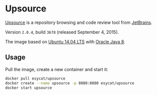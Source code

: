 # Upsource

[Upsource](https://jetbrains.com/upsource/) is a repository browsing and code review tool from [JetBrains](https://jetbrains.com/).

Version `2.0.4`, build `3678` (released September 4, 2015).

The image based on [Ubuntu 14.04 LTS](https://registry.hub.docker.com/u/esycat/java/) with [Oracle Java 8](https://registry.hub.docker.com/u/esycat/java/).

## Usage

Pull the image, create a new container and start it:

```bash
docker pull esycat/upsource
docker create --name upsource -p 8080:8080 esycat/upsource
docker start upsource
```

